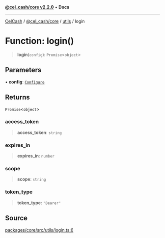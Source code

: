 [**@cel_cash/core v2.2.0**](../../README.md) • **Docs**

***

[CelCash](../../../../packages.md) / [@cel\_cash/core](../../README.md) / [utils](../README.md) / login

# Function: login()

> **login**(`config`): `Promise`\<`object`\>

## Parameters

• **config**: [`Configure`](../type-aliases/Configure.md)

## Returns

`Promise`\<`object`\>

### access\_token

> **access\_token**: `string`

### expires\_in

> **expires\_in**: `number`

### scope

> **scope**: `string`

### token\_type

> **token\_type**: `"Bearer"`

## Source

[packages/core/src/utils/login.ts:6](https://github.com/Pyxlab/celcash/blob/f7cdc752c29f8a0dcef033e212602412d2050afc/packages/core/src/utils/login.ts#L6)

